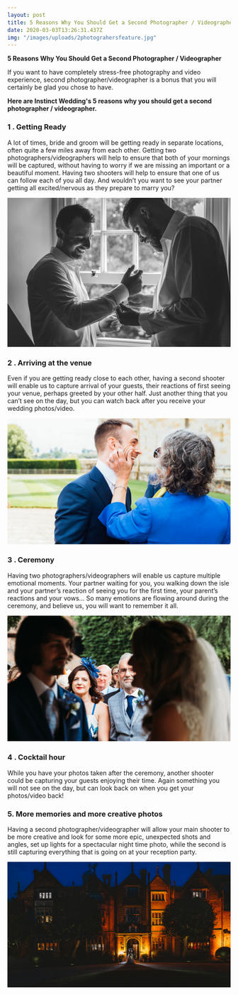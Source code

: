 ```yaml
---
layout: post
title: 5 Reasons Why You Should Get a Second Photographer / Videographer
date: 2020-03-03T13:26:31.437Z
img: "/images/uploads/2photograhersfeature.jpg"
---
```

**5 Reasons Why You Should Get a Second Photographer / Videographer**

If you want to have completely stress-free photography and video experience, second photographer/videographer is a bonus that you will certainly be glad you chose to have. 

**Here are Instinct Wedding's 5 reasons why you should get a second photographer / videographer.**

### 1 . Getting Ready ###

 A lot of times, bride and groom will be getting ready in separate locations, often quite a few miles away from each other. Getting two photographers/videographers will help to ensure that both of your mornings will be captured, without having to worry if we are missing an important or a beautiful moment. Having two shooters will help to ensure that one of us can follow each of you all day. And wouldn’t you want to see your partner getting all excited/nervous as they prepare to marry you? 

![Groom getting ready with his best man ](/images/uploads/charlotte-and-james-at-george-in-rye-181.jpg "groom getting ready with his best man on the wedding day morning ")

### 2 . Arriving at the venue ###

 Even if you are getting ready close to each other, having a second shooter will enable us to capture arrival of your guests, their reactions of first seeing your venue, perhaps greeted by your other half. Just another thing that you can’t see on the day, but you can watch back after you receive your wedding photos/video. 

![Groom greeting his aunt at the wedding morning ](/images/uploads/matt-and-jen-wedding-penshurst-place-0026_websize.jpg "wedding day morning")

### 3 . Ceremony ###

 Having two photographers/videographers will enable us capture multiple emotional moments. Your partner waiting for you, you walking down the isle and your partner’s reaction of seeing you for the first time, your parent’s reactions and your vows… So many emotions are flowing around during the ceremony, and believe us, you will want to remember it all. 

![Brides parents at the wedding ceremony](/images/uploads/matt-and-jess-to-edit-_-instinct-wedding-0515_websize.jpg "brides parents at the wedding ceremony at winters barn in Canterbury")

### 4 . Cocktail hour ###

 While you have your photos taken after the ceremony, another shooter could be capturing your guests enjoying their time. Again something you will not see on the day, but can look back on when you get your photos/video back!


### 5. More memories and more creative photos ###

 Having a second photographer/videographer will allow your main shooter to be more creative and look for some more epic, unexpected shots and angles, set up lights for a spectacular night time photo, while the second is still capturing everything that is going on at your reception party.

![bride and groom posing outside their wedding venue at great fosters at night time.   ](/images/uploads/dsc06268.jpg "Great fosters wedding photography")
